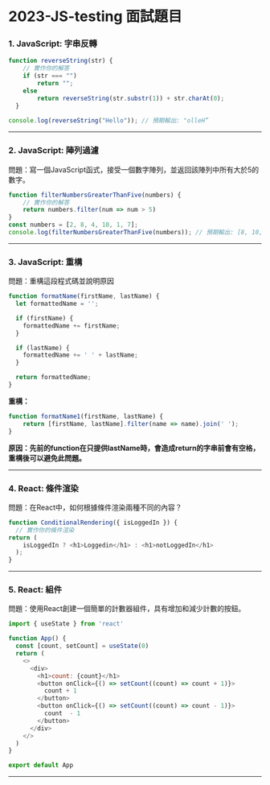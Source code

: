# 2023-JS-testing 面試題目
### 1. JavaScript: 字串反轉

```javascript
function reverseString(str) {
    // 實作你的解答	
    if (str === "")
        return "";
    else
        return reverseString(str.substr(1)) + str.charAt(0);
  }
  
console.log(reverseString("Hello")); // 預期輸出: "olleH”
```

***
### 2. JavaScript: 陣列過濾
問題：寫一個JavaScript函式，接受一個數字陣列，並返回該陣列中所有大於5的數字。
```javascript
function filterNumbersGreaterThanFive(numbers) {
    // 實作你的解答
    return numbers.filter(num => num > 5)
}
const numbers = [2, 8, 4, 10, 1, 7];
console.log(filterNumbersGreaterThanFive(numbers)); // 預期輸出: [8, 10, 7]
```
***
### 3. JavaScript: 重構
問題：重構這段程式碼並說明原因
```javascript
function formatName(firstName, lastName) {
  let formattedName = '';

  if (firstName) {
    formattedName += firstName;
  }

  if (lastName) {
    formattedName += ' ' + lastName;
  }

  return formattedName;
}

```
**重構：**  
```javascript
function formatName1(firstName, lastName) {
    return [firstName, lastName].filter(name => name).join(' ');
}
```
**原因：先前的function在只提供lastName時，會造成return的字串前會有空格，重構後可以避免此問題。**
***
### 4. React: 條件渲染
問題：在React中，如何根據條件渲染兩種不同的內容？

```javascript
function ConditionalRendering({ isLoggedIn }) {
  // 實作你的條件渲染
return (
    isLoggedIn ? <h1>Loggedin</h1> : <h1>notLoggedIn</h1>
  );
}

```
***
### 5. React: 組件
問題：使用React創建一個簡單的計數器組件，具有增加和減少計數的按鈕。

```javascript
import { useState } from 'react'

function App() {
  const [count, setCount] = useState(0)
  return (
    <>
      <div>
        <h1>count: {count}</h1>
        <button onClick={() => setCount((count) => count + 1)}>
          count + 1 
        </button>
        <button onClick={() => setCount((count) => count - 1)}>
          count  - 1  
        </button>
      </div>
    </>
  )
}

export default App

```
***

